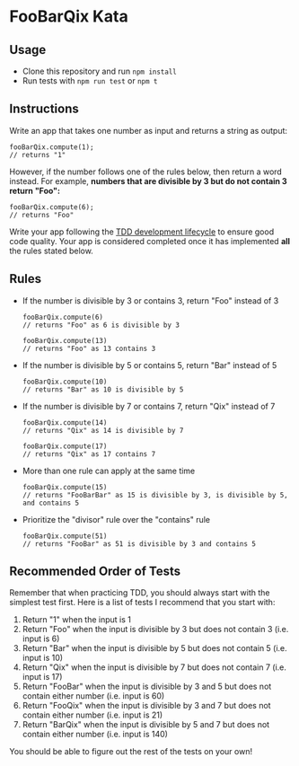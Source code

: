# FooBarQix Kata

## Usage

- Clone this repository and run `npm install`
- Run tests with `npm run test` or `npm t`

## Instructions

Write an app that takes one number as input and returns a string as output:
```
fooBarQix.compute(1);
// returns "1"
```

However, if the number follows one of the rules below, then return a word instead. For example, __numbers that are divisible by 3 but do not contain 3 return "Foo":__ 
```
fooBarQix.compute(6);
// returns "Foo"
```

Write your app following the [TDD development lifecycle](https://en.wikipedia.org/wiki/Test-driven_development#Test-driven_development_cycle) to ensure good code quality. Your app is considered completed once it has implemented **all** the rules stated below.

## Rules

- If the number is divisible by 3 or contains 3, return "Foo" instead of 3

  ```
  fooBarQix.compute(6)
  // returns "Foo" as 6 is divisible by 3
  
  fooBarQix.compute(13)
  // returns "Foo" as 13 contains 3
  ```
- If the number is divisible by 5 or contains 5, return "Bar" instead of 5
  ```
  fooBarQix.compute(10)
  // returns "Bar" as 10 is divisible by 5
  ```
- If the number is divisible by 7 or contains 7, return "Qix" instead of 7
  ```
  fooBarQix.compute(14)
  // returns "Qix" as 14 is divisible by 7
  
  fooBarQix.compute(17)
  // returns "Qix" as 17 contains 7
  ```
- More than one rule can apply at the same time
  ```
  fooBarQix.compute(15)
  // returns "FooBarBar" as 15 is divisible by 3, is divisible by 5, and contains 5
  ```
- Prioritize the "divisor" rule over the "contains" rule 
  ```
  fooBarQix.compute(51)
  // returns "FooBar" as 51 is divisible by 3 and contains 5
  ```

## Recommended Order of Tests
Remember that when practicing TDD, you should always start with the simplest test first. Here is a list of tests I recommend that you start with:
1. Return "1" when the input is 1
2. Return "Foo" when the input is divisible by 3 but does not contain 3 (i.e. input is 6)
3. Return "Bar" when the input is divisible by 5 but does not contain 5 (i.e. input is 10)
4. Return "Qix" when the input is divisible by 7 but does not contain 7 (i.e. input is 17)
5. Return "FooBar" when the input is divisible by 3 and 5 but does not contain either number (i.e. input is 60)
6. Return "FooQix" when the input is divisible by 3 and 7 but does not contain either number (i.e. input is 21)
7. Return "BarQix" when the input is divisible by 5 and 7 but does not contain either number (i.e. input is 140)

You should be able to figure out the rest of the tests on your own!

